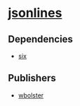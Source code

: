 # [jsonlines](https://pypi.org/project/jsonlines)

## Dependencies
- [six](packages/s/six.md)



## Publishers
- [wbolster](https://pypi.org/user/wbolster)

